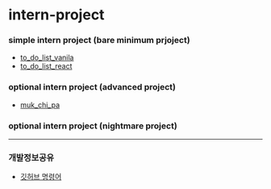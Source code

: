 # intern-project

### simple intern project (bare minimum prjoject)

- [to_do_list_vanila](https://github.com/mobiliverse-inc/intern-project/tree/main/to_do_list_vanila/reference)
- [to_do_list_react](https://github.com/mobiliverse-inc/intern-project/tree/main/to_do_list_react/reference)

### optional intern project (advanced project)

- [muk_chi_pa](https://github.com/mobiliverse-inc/intern-project/tree/main/muk_chi_pa/reference)

### optional intern project (nightmare project)

---

### 개발정보공유

- [깃허브 명령어](https://github.com/mobiliverse-inc/intern-project/blob/main/development_note/Github.md)

